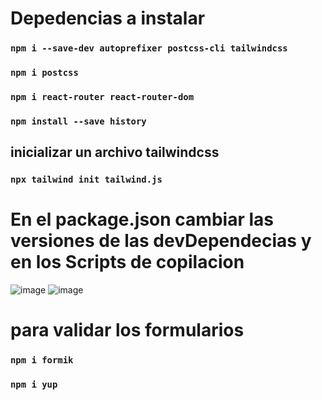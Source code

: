 # Depedencias a instalar 
### `npm i --save-dev autoprefixer postcss-cli tailwindcss`
### `npm i postcss`
### `npm i react-router react-router-dom`
### `npm install --save history`

## inicializar un archivo tailwindcss
### `npx tailwind init tailwind.js`


# En el package.json cambiar las versiones de las devDependecias y en los Scripts de copilacion
![image](https://user-images.githubusercontent.com/46203192/115441018-9e3b8300-a1cd-11eb-8614-64fd658c1874.png)
![image](https://user-images.githubusercontent.com/46203192/115441104-b7443400-a1cd-11eb-9f58-bb2901cd18de.png)

# para validar los formularios
### `npm i formik`
### `npm i yup`

